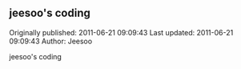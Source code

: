 ## jeesoo's coding

Originally published: 2011-06-21 09:09:43
Last updated: 2011-06-21 09:09:43
Author: Jeesoo 

jeesoo's coding